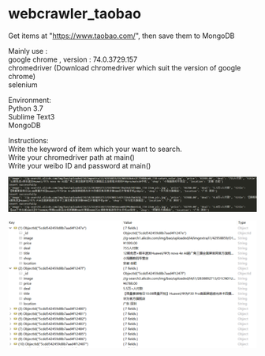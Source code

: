 # webcrawler_taobao

Get items at "https://www.taobao.com/", then save them to MongoDB  

Mainly use :  
google chrome , version : 74.0.3729.157  
chromedriver (Download chromedriver which suit the version of google chrome)  
selenium  

Environment:  
Python 3.7  
Sublime Text3  
MongoDB

Instructions:  
Write the keyword of item which your want to search.  
Write your chromedriver path at main()  
Write your weibo ID and password at main()  

![image](https://github.com/guguji123/webcrawler_taobao/blob/master/images/console.png)  


![image](https://github.com/guguji123/webcrawler_taobao/blob/master/images/MongoDB.png)
